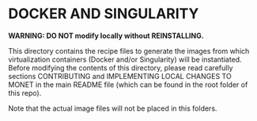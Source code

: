 # DOCKER AND SINGULARITY

**WARNING: DO NOT modify locally without REINSTALLING.**

This directory contains the recipe files to generate the images from which virtualization containers (Docker and/or Singularity) will be instantiated. Before modifying the contents of this directory, please read carefully sections CONTRIBUTING and IMPLEMENTING LOCAL CHANGES TO MONET in the main README file (which can be found in the root folder of this repo).

Note that the actual image files will not be placed in this folders.

